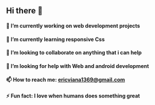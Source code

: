 ## Hi there 👋


#### 🔭 I’m currently working on web development projects
#### 🌱 I’m currently learning responsive Css
#### 👾 I’m looking to collaborate on anything that i can help
#### 🤔 I’m looking for help with Web and android development
#### 📫 How to reach me: ericviana1369@gmail.com
#### ⚡ Fun fact: I love when humans does something great

